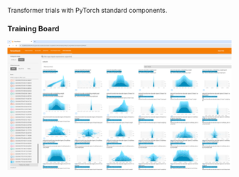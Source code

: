
Transformer trials with PyTorch standard components.

### Training Board
<img src="docs/training_board.png">